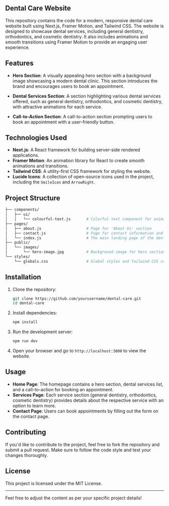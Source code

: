 ## Dental Care Website

This repository contains the code for a modern, responsive dental care website built using Next.js, Framer Motion, and Tailwind CSS. The website is designed to showcase dental services, including general dentistry, orthodontics, and cosmetic dentistry. It also includes animations and smooth transitions using Framer Motion to provide an engaging user experience.

## Features

- **Hero Section**: A visually appealing hero section with a background image showcasing a modern dental clinic. This section introduces the brand and encourages users to book an appointment.
  
- **Dental Services Section**: A section highlighting various dental services offered, such as general dentistry, orthodontics, and cosmetic dentistry, with attractive animations for each service.

- **Call-to-Action Section**: A call-to-action section prompting users to book an appointment with a user-friendly button.

## Technologies Used

- **Next.js**: A React framework for building server-side rendered applications.
- **Framer Motion**: An animation library for React to create smooth animations and transitions.
- **Tailwind CSS**: A utility-first CSS framework for styling the website.
- **Lucide Icons**: A collection of open-source icons used in the project, including the `SmileIcon` and `ArrowRight`.

## Project Structure

```bash
├── components/
│   ├── ui/
│   │   └── colourful-text.js       # Colorful text component for animated text
├── pages/
│   ├── about.js                    # Page for 'About Us' section
│   ├── contact.js                  # Page for contact information and booking appointments
│   └── index.js                    # The main landing page of the dental care website
├── public/
│   └── images/
│       └── hero-image.jpg          # Background image for hero section
└── styles/
    └── globals.css                 # Global styles and Tailwind CSS configurations
```

## Installation

1. Clone the repository:

   ```bash
   git clone https://github.com/yourusername/dental-care.git
   cd dental-care
   ```

2. Install dependencies:

   ```bash
   npm install
   ```

3. Run the development server:

   ```bash
   npm run dev
   ```

4. Open your browser and go to `http://localhost:3000` to view the website.

## Usage

- **Home Page**: The homepage contains a hero section, dental services list, and a call-to-action for booking an appointment.
- **Services Page**: Each service section (general dentistry, orthodontics, cosmetic dentistry) provides details about the respective service with an option to learn more.
- **Contact Page**: Users can book appointments by filling out the form on the contact page.

## Contributing

If you'd like to contribute to the project, feel free to fork the repository and submit a pull request. Make sure to follow the code style and test your changes thoroughly.

## License

This project is licensed under the MIT License.

---

Feel free to adjust the content as per your specific project details!
